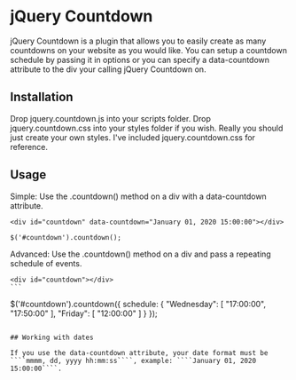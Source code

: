 # jQuery Countdown

jQuery Countdown is a plugin that allows you to easily create as many countdowns on your website as you would like. You can setup a countdown schedule by passing it in options or you can specify a data-countdown attribute to the div your calling jQuery Countdown on.

## Installation

Drop jquery.countdown.js into your scripts folder. Drop jquery.countdown.css into your styles folder if you wish. Really you should just create your own styles. I've included jquery.countdown.css for reference.

## Usage

Simple: Use the .countdown() method on a div with a data-countdown attribute.

````
<div id="countdown" data-countdown="January 01, 2020 15:00:00"></div>
````

````
$('#countdown').countdown();
````

Advanced: Use the .countdown() method on a div and pass a repeating schedule of events.

````
<div id="countdown"></div>
```

````
$('#countdown').countdown({
	schedule: { 
		"Wednesday": [ "17:00:00", "17:50:00" ],
		"Friday": [ "12:00:00" ]
	}
});
````

## Working with dates

If you use the data-countdown attribute, your date format must be ````mmmm, dd, yyyy hh:mm:ss````, example: ````January 01, 2020 15:00:00````.